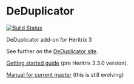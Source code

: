 DeDuplicator
============

[![Build Status](https://travis-ci.org/Landsbokasafn/deduplicator.png?branch=master)](https://travis-ci.org/Landsbokasafn/deduplicator/)

DeDuplicator add-on for Heritrix 3

See further on the [DeDuplicator site](https://landsbokasafn.github.io/DeDuplicator/).

[Getting started guide](https://landsbokasafn.github.io/DeDuplicator/started.html) (pre Heritrix 3.3.0 version).

[Manual for current master](https://github.com/Landsbokasafn/deduplicator/blob/master/src/site/markdown/manual.md) (this is still evolving)
